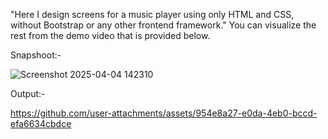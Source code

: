 "Here I design screens for a music player using only HTML and CSS, without Bootstrap or any other frontend framework."
You can visualize the rest from the demo video that is provided below.

Snapshoot:-


![Screenshot 2025-04-04 142310](https://github.com/user-attachments/assets/3362d592-b07d-4d8a-8a4d-f9c58f4ae5cb)



Output:-





https://github.com/user-attachments/assets/954e8a27-e0da-4eb0-bccd-efa6634cbdce

